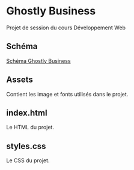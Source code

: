 # Ghostly Business
Projet de session du cours Développement Web

## Schéma
[Schéma Ghostly Business](./schema.png)

## Assets
Contient les image et fonts utilisés dans le projet.

## index.html
Le HTML du projet.

## styles.css
Le CSS du projet.
